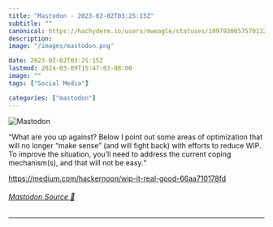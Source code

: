 ```yaml
---
title: "Mastodon - 2023-02-02T03:25:15Z"
subtitle: ""
canonical: https://hachyderm.io/users/mweagle/statuses/109793005757013229
description:
image: "/images/mastodon.png"

date: 2023-02-02T03:25:15Z
lastmod: 2024-03-09T15:47:03-08:00
image: ""
tags: ["Social Media"]

categories: ["mastodon"]
---
```

![Mastodon](/images/mastodon.png)

<p>“What are you up against? Below I point out some areas of optimization that will no longer “make sense” (and will fight back) with efforts to reduce WIP. To improve the situation, you’ll need to address the current coping mechanism(s), and that will not be easy.“</p><p><a href="https://medium.com/hackernoon/wip-it-real-good-66aa710178fd" target="_blank" rel="nofollow noopener noreferrer" translate="no"><span class="invisible">https://</span><span class="ellipsis">medium.com/hackernoon/wip-it-r</span><span class="invisible">eal-good-66aa710178fd</span></a></p>


###### [Mastodon Source 🐘](https://hachyderm.io/@mweagle/109793005757013229)

___
